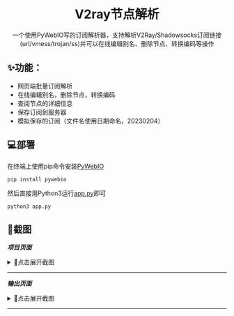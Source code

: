 <h1 align="center">V2ray节点解析</h1>

<div align="center">

一个使用PyWebIO写的订阅解析器，支持解析V2Ray/Shadowsocks订阅链接(url/vmess/trojan/ss)并可以在线编辑别名、删除节点、转换编码等操作

</div>

## ✨功能：

- 网页端批量订阅解析
- 在线编辑别名，删除节点，转换编码
- 查阅节点的详细信息
- 保存订阅到服务器
- 模拟保存的订阅（文件名使用日期命名，20230204）

## 💻部署

在终端上使用pip命令安装[PyWebIO](https://github.com/pywebio/PyWebIO)

```
pip install pywebio
```

然后直接用Python3运行[app.py](https://github.com/yaoxiaonie/subscribe_decoder/blob/master/app.py)即可

```
python3 app.py
```

## 📸截图

***项目页面***

<details><summary>🔎点击展开截图</summary>

项目主页:
![](https://github.com/yaoxiaonie/subscribe_decoder/blob/master/static/Screenshots/Screenshots_20230203_185106.png?raw=true)

</details>
<hr>

***输出页面***

<details><summary>🔎点击展开截图</summary>

输出配置:

![](https://github.com/yaoxiaonie/subscribe_decoder/blob/master/static/Screenshots/Screenshots_20230203_185223.png?raw=true)

编辑操作:

![](https://github.com/yaoxiaonie/subscribe_decoder/blob/master/static/Screenshots/Screenshots_20230203_185237.png?raw=true)

</details>
<hr>
